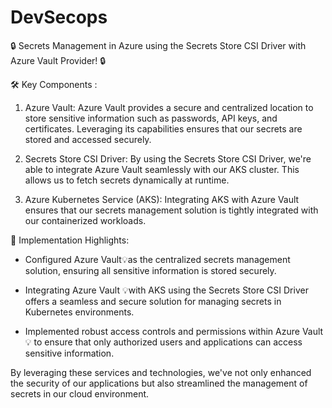# DevSecops

🔒 Secrets Management in Azure using the Secrets Store CSI Driver with Azure Vault Provider! 🔒

🛠️ Key Components :

1. Azure Vault: Azure Vault provides a secure and centralized location to store sensitive information such as passwords, API keys, and certificates. Leveraging its capabilities ensures that our secrets are stored and accessed securely.

2. Secrets Store CSI Driver: By using the Secrets Store CSI Driver, we're able to integrate Azure Vault seamlessly with our AKS cluster. This allows us to fetch secrets dynamically at runtime.

3. Azure Kubernetes Service (AKS): Integrating AKS with Azure Vault ensures that our secrets management solution is tightly integrated with our containerized workloads.

🚀 Implementation Highlights:

- Configured Azure Vault💡as the centralized secrets management solution, ensuring all sensitive information is stored securely.

- Integrating Azure Vault 💡with AKS using the Secrets Store CSI Driver offers a seamless and secure solution for managing secrets in Kubernetes environments.

- Implemented robust access controls and permissions within Azure Vault💡 to ensure that only authorized users and applications can access sensitive information.

By leveraging these services and technologies, we've not only enhanced the security of our applications but also streamlined the management of secrets in our cloud environment.


